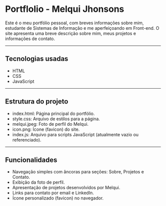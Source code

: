 # Portflolio - Melqui Jhonsons

Este é o meu portfólio pessoal, com breves informações sobre mim, estudante de Sistemas de Informação e me aperfeiçoando em Front-end. O site apresenta uma breve descrição sobre mim, meus projetos e informações de contato.

---

## Tecnologias usadas

- HTML
- CSS
- JavaScript

---

## Estrutura do projeto

- index.html: Página principal do portfólio.
- style.css: Arquivo de estilos para a página.
- melqui.jpeg: Foto de perfil do Melqui.
- icon.png: Ícone (favicon) do site.
- index.js: Arquivo para scripts JavaScript (atualmente vazio ou referenciado).

---

## Funcionalidades

- Navegação simples com âncoras para seções: Sobre, Projetos e Contato.
- Exibição da foto de perfil.
- Apresentação de projetos desenvolvidos por Melqui.
- Links para contato por email e LinkedIn.
- Ícone personalizado (favicon) no navegador.

